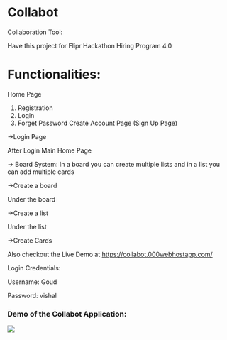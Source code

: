 # Collabot
Collaboration Tool:

Have this project for Flipr Hackathon Hiring Program 4.0

# Functionalities:
 Home Page
1) Registration
2) Login
3) Forget Password
 Create Account Page (Sign Up Page)
 
 ->Login Page

 After Login Main Home Page


-> Board System:
In a board you can create multiple lists and in a list you can add multiple cards

->Create a board

  Under the board

 ->Create a list
   
  Under the list

 ->Create Cards
 
 Also checkout the Live Demo at https://collabot.000webhostapp.com/
 
 Login Credentials:
 
 Username: Goud
 
 Password: vishal
 
### Demo of the Collabot Application:

![](Demo/Collabot-Demo.gif)

 
 
